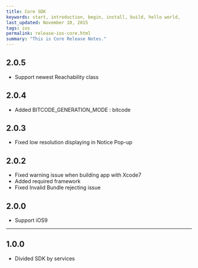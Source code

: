 ```yaml
---
title: Core SDK
keywords: start, introduction, begin, install, build, hello world,
last_updated: November 10, 2015
tags: ios
permalink: release-ios-core.html
summary: "This is Core Release Notes."
---
```


## 2.0.5
* Support newest Reachability class

## 2.0.4
* Added BITCODE_GENERATION_MODE : bitcode

## 2.0.3
* Fixed low resolution displaying in Notice Pop-up

## 2.0.2
* Fixed warning issue when building app with Xcode7
* Added required framework
* Fixed Invalid Bundle rejecting issue

## 2.0.0
* Support iOS9

---

## 1.0.0
* Divided SDK by services
